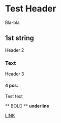 # Test Header
Bla-bla
## 1st string
Header 2
### Text
Header 3
#### 4 pcs.
Test text

** BOLD **
__underline__

[LINK](http://ya.ru)
